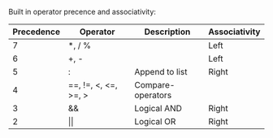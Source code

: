 Built in operator precence and associativity:

| Precedence | Operator | Description | Associativity | 
|------------|----------|-------------|---------------|
7 |	*, / % |  | Left | 
6 |	+, - | | Left | 
5 |	: | 	Append to list | Right | 
4 |	==, !=, <, <=, >=, > | 	Compare-operators | 
3 |	&& | 	Logical AND | 	Right | 
2 |	\|\| | 	Logical OR | 	Right | 
